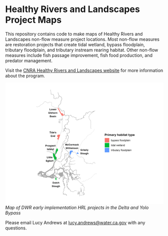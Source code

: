 # Healthy Rivers and Landscapes Project Maps

This repository contains code to make maps of Healthy Rivers and Landscapes
non-flow measure project locations. Most non-flow measures are restoration
projects that create tidal wetland, bypass floodplain, tributary floodplain, and
tributary instream rearing habitat. Other non-flow measures include fish passage
improvement, fish food production, and predator management.

Visit the [CNRA Healthy Rivers and Landscapes website](https://resources.ca.gov/Initiatives/Voluntary-Agreements-Page)
for more information about the program.

![Map of DWR early implementation HRL projects in the Delta and Yolo Bypass](dwr-early-imp-map/dwr_early_imp_map.png)
*Map of DWR early implementation HRL projects in the Delta and Yolo Bypass*

Please email Lucy Andrews at [lucy.andrews@water.ca.gov](mailto:lucy.andrews@water.ca.gov)
with any questions.